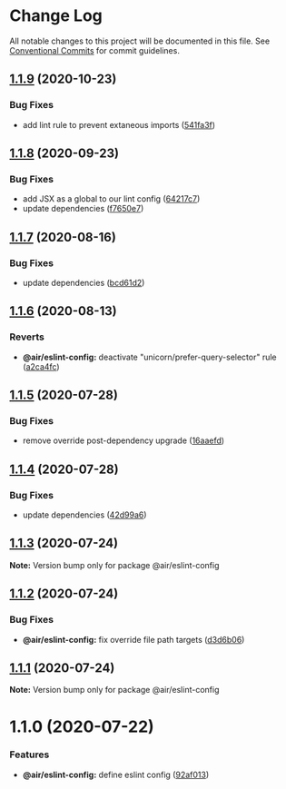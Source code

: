 # Change Log

All notable changes to this project will be documented in this file.
See [Conventional Commits](https://conventionalcommits.org) for commit guidelines.

## [1.1.9](https://github.com/AirLabsTeam/web-core/compare/@air/eslint-config@1.1.8...@air/eslint-config@1.1.9) (2020-10-23)

### Bug Fixes

- add lint rule to prevent extaneous imports ([541fa3f](https://github.com/AirLabsTeam/web-core/commit/541fa3f24451c0d8176af3ca70608290dbcb87c1))

## [1.1.8](https://github.com/AirLabsTeam/web-core/compare/@air/eslint-config@1.1.7...@air/eslint-config@1.1.8) (2020-09-23)

### Bug Fixes

- add JSX as a global to our lint config ([64217c7](https://github.com/AirLabsTeam/web-core/commit/64217c72f9d3c56517542d2756bdb6473a0c8872))
- update dependencies ([f7650e7](https://github.com/AirLabsTeam/web-core/commit/f7650e758d3799f646416e110452067857732b83))

## [1.1.7](https://github.com/AirLabsTeam/web-core/compare/@air/eslint-config@1.1.6...@air/eslint-config@1.1.7) (2020-08-16)

### Bug Fixes

- update dependencies ([bcd61d2](https://github.com/AirLabsTeam/web-core/commit/bcd61d263cbc5b4ce5af4f4b371b1328429cbac7))

## [1.1.6](https://github.com/AirLabsTeam/web-core/compare/@air/eslint-config@1.1.5...@air/eslint-config@1.1.6) (2020-08-13)

### Reverts

- **@air/eslint-config:** deactivate "unicorn/prefer-query-selector" rule ([a2ca4fc](https://github.com/AirLabsTeam/web-core/commit/a2ca4fc3b1b8db00cf872aac5b78b3f9925bb3b7))

## [1.1.5](https://github.com/AirLabsTeam/web-core/compare/@air/eslint-config@1.1.4...@air/eslint-config@1.1.5) (2020-07-28)

### Bug Fixes

- remove override post-dependency upgrade ([16aaefd](https://github.com/AirLabsTeam/web-core/commit/16aaefd09121497a85652d017b90fddb628faee7))

## [1.1.4](https://github.com/AirLabsTeam/web-core/compare/@air/eslint-config@1.1.3...@air/eslint-config@1.1.4) (2020-07-28)

### Bug Fixes

- update dependencies ([42d99a6](https://github.com/AirLabsTeam/web-core/commit/42d99a627b1df4f1607ae369be43e4488a5d4a38))

## [1.1.3](https://github.com/AirLabsTeam/web-core/compare/@air/eslint-config@1.1.2...@air/eslint-config@1.1.3) (2020-07-24)

**Note:** Version bump only for package @air/eslint-config

## [1.1.2](https://github.com/AirLabsTeam/web-core/compare/@air/eslint-config@1.1.1...@air/eslint-config@1.1.2) (2020-07-24)

### Bug Fixes

- **@air/eslint-config:** fix override file path targets ([d3d6b06](https://github.com/AirLabsTeam/web-core/commit/d3d6b061111f7ca6e54b71513f4d24ace3824290))

## [1.1.1](https://github.com/AirLabsTeam/web-core/compare/@air/eslint-config@1.1.0...@air/eslint-config@1.1.1) (2020-07-24)

**Note:** Version bump only for package @air/eslint-config

# 1.1.0 (2020-07-22)

### Features

- **@air/eslint-config:** define eslint config ([92af013](https://github.com/AirLabsTeam/web-core/commit/92af013158635a2300574d533b544208dbb57e56))
